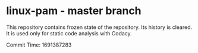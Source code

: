 # linux-pam - master branch

This repository contains frozen state of the repository.
Its history is cleared. It is used only for static code
analysis with Codacy.

Commit Time: 1691387283